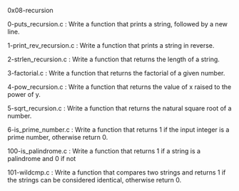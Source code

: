 0x08-recursion

0-puts_recursion.c : Write a function that prints a string, followed by a new line.

1-print_rev_recursion.c : Write a function that prints a string in reverse.

2-strlen_recursion.c : Write a function that returns the length of a string.

3-factorial.c : Write a function that returns the factorial of a given number.

4-pow_recursion.c : Write a function that returns the value of x raised to the power of y.

5-sqrt_recursion.c : Write a function that returns the natural square root of a number.

6-is_prime_number.c : Write a function that returns 1 if the input integer is a prime number, otherwise return 0.


100-is_palindrome.c : Write a function that returns 1 if a string is a palindrome and 0 if not

101-wildcmp.c : Write a function that compares two strings and returns 1 if the strings can be considered identical, otherwise return 0.
